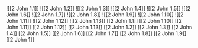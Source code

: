 ![[2 John 1.1]]
![[2 John 1.2]]
![[2 John 1.3]]
![[2 John 1.4]]
![[2 John 1.5]]
![[2 John 1.6]]
![[2 John 1.7]]
![[2 John 1.8]]
![[2 John 1.9]]
![[2 John 1.10]]
![[2 John 1.11]]
![[2 John 1.12]]
![[2 John 1.13]]
[[2 John 1.1]]
[[2 John 1.10]]
[[2 John 1.11]]
[[2 John 1.12]]
[[2 John 1.13]]
[[2 John 1.2]]
[[2 John 1.3]]
[[2 John 1.4]]
[[2 John 1.5]]
[[2 John 1.6]]
[[2 John 1.7]]
[[2 John 1.8]]
[[2 John 1.9]]
[[2 John 1]]
